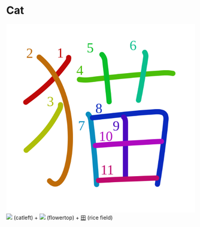 # Cat
![732b](Kanji/kanji-colorize/732b.svg)
[![](http://www.kanjidamage.com/assets/radsmall/cat-87560fe3c5ccdf4ce4fa603e0ea0ce299a8c8c5bf5851a4a53e8cf74cf652296.jpg)](http://www.kanjidamage.com/kanji/1453-cat-%E7%8C%AB) (catleft) + [![](http://www.kanjidamage.com/assets/radsmall/flower-303d55c2aa8534ab3d1d8290588d7c1462971c974af29d9210696326646feb14.jpg)](http://www.kanjidamage.com/kanji/65-flower-%E8%8A%B1) (flowertop) + [田](Kanji/kanji-dict/田.md) (rice field) 
